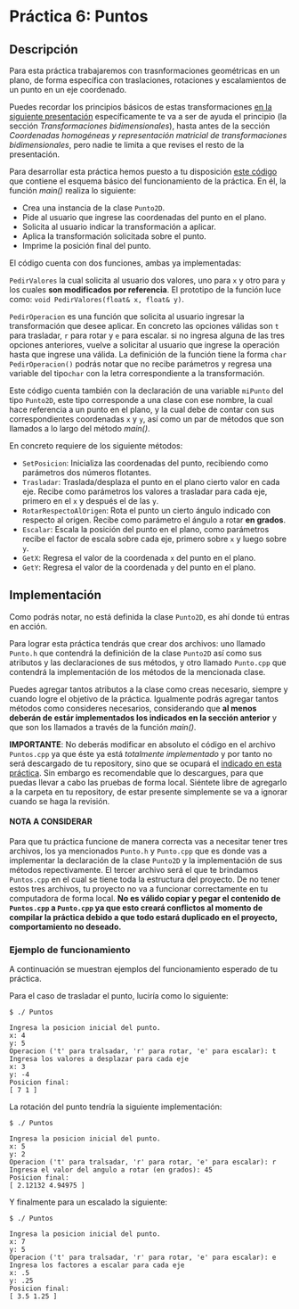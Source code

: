 # Práctica 6: Puntos

## Descripción

Para esta práctica trabajaremos con trasnformaciones geométricas en un plano, de forma específica con traslaciones, rotaciones y escalamientos de un punto en un eje coordenado.

Puedes recordar los principios básicos de estas transformaciones [en la siguiente presentación](https://www.fing.edu.uy/inco/cursos/compgraf/Clases/2012/05-Transformaciones%20Geometricas.pdf) específicamente te va a ser de ayuda el principio (la sección _Transformaciones bidimensionales_), hasta antes de la sección _Coordenadas homogéneas y representación matricial de transformaciones bidimensionales_, pero nadie te limita a que revises el resto de la presentación.

Para desarrollar esta práctica hemos puesto a tu disposición [este código](Puntos.cpp) que contiene el esquema básico del funcionamiento de la práctica. En él, la función _main()_ realiza lo siguiente:
* Crea una instancia de la clase `Punto2D`.
* Pide al usuario que ingrese las coordenadas del punto en el plano.
* Solicita al usuario indicar la transformación a aplicar.
* Aplica la transformación solicitada sobre el punto.
* Imprime la posición final del punto.

El código cuenta con dos funciones, ambas ya implementadas:

`PedirValores` la cual solicita al usuario dos valores, uno para `x` y otro para `y` los cuales **son modificados por referencia**. El prototipo de la función luce como: `void PedirValores(float& x, float& y)`.

`PedirOperacion` es una función que solicita al usuario ingresar la transformación que desee aplicar. En concreto las opciones válidas son `t` para trasladar, `r` para rotar y `e` para escalar. si no ingresa alguna de las tres opciones anteriores, vuelve a solicitar al usuario que ingrese la operación hasta que ingrese una válida. La definición de la función tiene la forma `char PedirOperacion()` podrás notar que no recibe parámetros y regresa una variable del tipo`char` con la letra correspondiente a la transformación.

Este código cuenta también con la declaración de una variable `miPunto` del tipo `Punto2D`, este tipo corresponde a una clase con ese nombre, la cual hace referencia a un punto en el plano, y la cual debe de contar con sus correspondientes coordenadas `x` y `y`, así como un par de métodos que son llamados a lo largo del método _main()_.

En concreto requiere de los siguiente métodos:

* `SetPosicion`: Inicializa las coordenadas del punto, recibiendo como parámetros dos números flotantes.
* `Trasladar`: Traslada/desplaza el punto en el plano cierto valor en cada eje. Recibe como parámetros los valores a trasladar para cada eje, primero en el `x` y después el de las `y`.
* `RotarRespectoAlOrigen`: Rota el punto un cierto ángulo indicado con respecto al origen. Recibe como parámetro el ángulo a rotar **en grados**.
* `Escalar`: Escala la posición del punto en el plano, como parámetros recibe el factor de escala sobre cada eje, primero sobre `x` y luego sobre `y`.
* `GetX`: Regresa el valor de la coordenada `x` del punto en el plano.
* `GetY`: Regresa el valor de la coordenada `y` del punto en el plano.

## Implementación

Como podrás notar, no está definida la clase `Punto2D`, es ahí donde tú entras en acción.

Para lograr esta práctica tendrás que crear dos archivos: uno llamado `Punto.h` que contendrá la definición de la clase `Punto2D` así como sus atributos y las declaraciones de sus métodos, y otro llamado `Punto.cpp` que contendrá la implementación de los métodos de la mencionada clase.

Puedes agregar tantos atributos a la clase como creas necesario, siempre y cuando logre el objetivo de la práctica. Igualmente podrás agregar tantos métodos como consideres necesarios, considerando que **al menos deberán de estár implementados los indicados en la sección anterior** y que son los llamados a través de la función _main()_.

**IMPORTANTE**: No deberás modificar en absoluto el código en el archivo `Puntos.cpp` ya que éste ya está _totalmente implementado_ y por tanto no será descargado de tu repository, sino que se ocupará el [indicado en esta práctica](Puntos.cpp). Sin embargo es recomendable que lo descargues, para que puedas llevar a cabo las pruebas de forma local. Siéntete libre de agregarlo a la carpeta en tu repository, de estar presente simplemente se va a ignorar cuando se haga la revisión.

#### NOTA A CONSIDERAR
Para que tu práctica funcione de manera correcta vas a necesitar tener tres archivos, los ya mencionados `Punto.h` y `Punto.cpp` que es donde vas a implementar la declaración de la clase `Punto2D` y la implementación de sus métodos repectivamente. El tercer archivo será el que te brindamos `Puntos.cpp` en el cual se tiene toda la estructura del proyecto. De no tener estos tres archivos, tu proyecto no va a funcionar correctamente en tu computadora de forma local. **No es válido copiar y pegar el contenido de `Puntos.cpp` a `Punto.cpp` ya que esto creará conflictos al momento de compilar la práctica debido a que todo estará duplicado en el proyecto, comportamiento no deseado.**

### Ejemplo de funcionamiento
A continuación se muestran ejemplos del funcionamiento esperado de tu práctica.

Para el caso de trasladar el punto, luciría como lo siguiente:

```
$ ./ Puntos

Ingresa la posicion inicial del punto.
x: 4
y: 5
Operacion ('t' para tralsadar, 'r' para rotar, 'e' para escalar): t
Ingresa los valores a desplazar para cada eje
x: 3
y: -4
Posicion final:
[ 7 1 ]

```

La rotación  del punto tendría la siguiente implementación:

```
$ ./ Puntos

Ingresa la posicion inicial del punto.
x: 5
y: 2
Operacion ('t' para tralsadar, 'r' para rotar, 'e' para escalar): r
Ingresa el valor del angulo a rotar (en grados): 45
Posicion final:
[ 2.12132 4.94975 ]

```

Y finalmente para un escalado la siguiente:

```
$ ./ Puntos

Ingresa la posicion inicial del punto.
x: 7
y: 5
Operacion ('t' para tralsadar, 'r' para rotar, 'e' para escalar): e
Ingresa los factores a escalar para cada eje
x: .5
y: .25
Posicion final:
[ 3.5 1.25 ]

```
